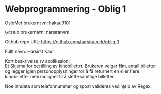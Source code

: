 Webprogrammering - Oblig 1
=======
OsloMet brukernavn: hakau9101

GitHub brukernavn: harsiratvirk

Github repo URL: https://github.com/harsiratvirk/oblig-1

Fullt navn: Harsirat Kaur

Kort beskrivelse av applikasjon: <br>
Et Skjema for bestilling av kinobilletter. Brukeren velger film, antall
billetter og legger igjen personopplysninger for å få returnert en eller
flere kinobilletter med mulighet til å slette samtlige billetter.

Noe inndata som telefonnummer og epost valideres ved hjelp av Regex.
